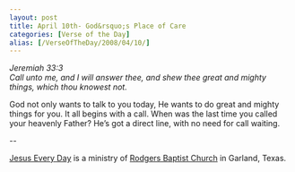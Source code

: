 ```yaml
---
layout: post
title: April 10th- God&rsquo;s Place of Care
categories: [Verse of the Day]
alias: [/VerseOfTheDay/2008/04/10/]
---
```


_Jeremiah 33:3  
Call unto me, and I will answer thee, and shew thee great and mighty
things, which thou knowest not._

God not only wants to talk to you today, He wants to do great and
mighty things for you. It all begins with a call. When was the last
time you called your heavenly Father? He&rsquo;s got a direct line,
with no need for call waiting.

 --

<a href=http://jesuseveryday.net>Jesus Every Day</a> is a ministry of <a href=http://rodgersbaptist.net>Rodgers Baptist Church</a> in Garland, Texas.
